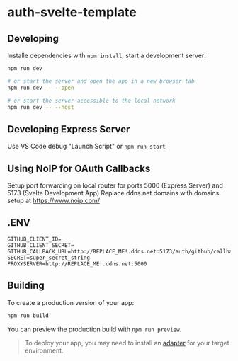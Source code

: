 # auth-svelte-template

## Developing

Installe dependencies with `npm install`, start a development server:

```bash
npm run dev

# or start the server and open the app in a new browser tab
npm run dev -- --open

# or start the server accessible to the local network
npm run dev -- --host
```

## Developing Express Server

Use VS Code debug "Launch Script" or `npm run start`

## Using NoIP for OAuth Callbacks

Setup port forwarding on local router for ports 5000 (Express Server) and 5173 (Svelte Development App)
Replace ddns.net domains with domains setup at https://www.noip.com/

## .ENV
```
GITHUB_CLIENT_ID=
GITHUB_CLIENT_SECRET=
GITHUB_CALLBACK_URL=http://REPLACE_ME!.ddns.net:5173/auth/github/callback
SECRET=super_secret_string
PROXYSERVER=http://REPLACE_ME!.ddns.net:5000
```

## Building

To create a production version of your app:

```bash
npm run build
```

You can preview the production build with `npm run preview`.

> To deploy your app, you may need to install an [adapter](https://kit.svelte.dev/docs/adapters) for your target environment.
